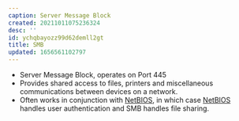```yaml
---
caption: Server Message Block
created: 20211011075236324
desc: ''
id: ychqbayozz99d62demll2gt
title: SMB
updated: 1656561102797
---
```

   
   
- Server Message Block, operates on Port 445   
- Provides shared access to files, printers and miscellaneous communications between devices on a network.   
- Often works in conjunction with [NetBIOS](../devlog/netbios.md), in which case [NetBIOS](../devlog/netbios.md) handles user authentication and SMB handles file sharing.